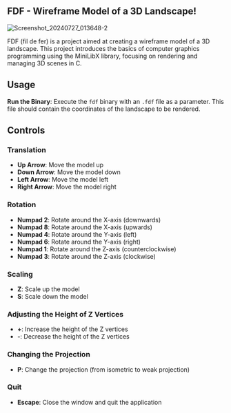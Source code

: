 ## FDF - Wireframe Model of a 3D Landscape!
![Screenshot_20240727_013648-2](https://github.com/user-attachments/assets/09ff4d95-19ea-4a6a-b7f2-9d4fcd865926)

FDF (fil de fer) is a project aimed at creating a wireframe model of a 3D landscape.
This project introduces the basics of computer graphics programming using the MiniLibX library, focusing on rendering and managing 3D scenes in C.

## Usage

**Run the Binary**: Execute the `fdf` binary with an `.fdf` file as a parameter. This file should contain the coordinates of the landscape to be rendered.

## Controls

### Translation
- **Up Arrow**: Move the model up
- **Down Arrow**: Move the model down
- **Left Arrow**: Move the model left
- **Right Arrow**: Move the model right


### Rotation

- **Numpad 2**: Rotate around the X-axis (downwards)
- **Numpad 8**: Rotate around the X-axis (upwards)
- **Numpad 4**: Rotate around the Y-axis (left)
- **Numpad 6**: Rotate around the Y-axis (right)
- **Numpad 1**: Rotate around the Z-axis (counterclockwise)
- **Numpad 3**: Rotate around the Z-axis (clockwise)

### Scaling
- **Z**: Scale up the model
- **S**: Scale down the model

### Adjusting the Height of Z Vertices
- **+**: Increase the height of the Z vertices
- **-**: Decrease the height of the Z vertices

### Changing the Projection
- **P**: Change the projection (from isometric to weak projection)

### Quit
- **Escape**: Close the window and quit the application
